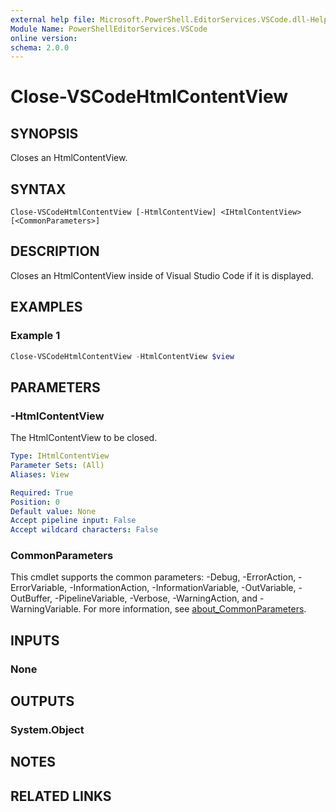 ```yaml
---
external help file: Microsoft.PowerShell.EditorServices.VSCode.dll-Help.xml
Module Name: PowerShellEditorServices.VSCode
online version:
schema: 2.0.0
---
```


# Close-VSCodeHtmlContentView

## SYNOPSIS

Closes an HtmlContentView.

## SYNTAX

```
Close-VSCodeHtmlContentView [-HtmlContentView] <IHtmlContentView> [<CommonParameters>]
```

## DESCRIPTION

Closes an HtmlContentView inside of Visual Studio Code if it is displayed.

## EXAMPLES

### Example 1

```powershell
Close-VSCodeHtmlContentView -HtmlContentView $view
```

## PARAMETERS

### -HtmlContentView

The HtmlContentView to be closed.

```yaml
Type: IHtmlContentView
Parameter Sets: (All)
Aliases: View

Required: True
Position: 0
Default value: None
Accept pipeline input: False
Accept wildcard characters: False
```

### CommonParameters

This cmdlet supports the common parameters: -Debug, -ErrorAction, -ErrorVariable, -InformationAction, -InformationVariable, -OutVariable, -OutBuffer, -PipelineVariable, -Verbose, -WarningAction, and -WarningVariable. For more information, see [about_CommonParameters](http://go.microsoft.com/fwlink/?LinkID=113216).

## INPUTS

### None

## OUTPUTS

### System.Object

## NOTES

## RELATED LINKS
